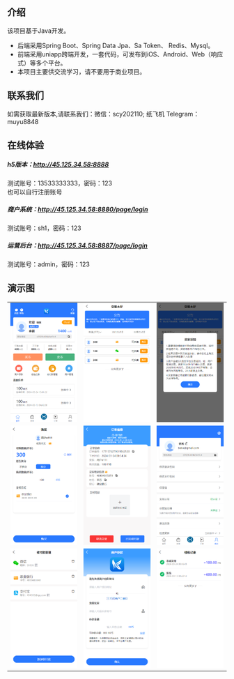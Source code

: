## 介绍

该项目基于Java开发。 

* 后端采用Spring Boot、Spring Data Jpa、Sa Token、 Redis、Mysql。
* 前端采用uniapp跨端开发，一套代码，可发布到iOS、Android、Web（响应式）等多个平台。
* 本项目主要供交流学习，请不要用于商业项目。

## 联系我们
如需获取最新版本,请联系我们：微信：scy202110; 纸飞机 Telegram：muyu8848

## 在线体验
  
##### h5版本：http://45.125.34.58:8888
测试账号：13533333333，密码：123  
也可以自行注册账号
##### 商户系统：http://45.125.34.58:8880/page/login
测试账号：sh1，密码：123
##### 运营后台：http://45.125.34.58:8887/page/login
测试账号：admin，密码：123

## 演示图
<table>
    <tr>
        <td><img src="https://github.com/muyu8848/c2cpay/blob/master/imgkkpay/1.jpg"/></td>
        <td><img src="https://github.com/muyu8848/c2cpay/blob/master/imgkkpay/2.jpg"/></td>
<td><img src="https://github.com/muyu8848/c2cpay/blob/master/imgkkpay/3.jpg"/></td>
    </tr>
<tr>
        <td><img src="https://github.com/muyu8848/c2cpay/blob/master/imgkkpay/4.jpg"/></td>
        <td><img src="https://github.com/muyu8848/c2cpay/blob/master/imgkkpay/5.jpg"/></td>
<td><img src="https://github.com/muyu8848/c2cpay/blob/master/imgkkpay/6.jpg"/></td>
    </tr>
<tr>
        <td><img src="https://github.com/muyu8848/c2cpay/blob/master/imgkkpay/7.jpg"/></td>
        <td><img src="https://github.com/muyu8848/c2cpay/blob/master/imgkkpay/8.jpg"/></td>
<td><img src="https://github.com/muyu8848/c2cpay/blob/master/imgkkpay/9.jpg"/></td>
    </tr>
	 
</table>



